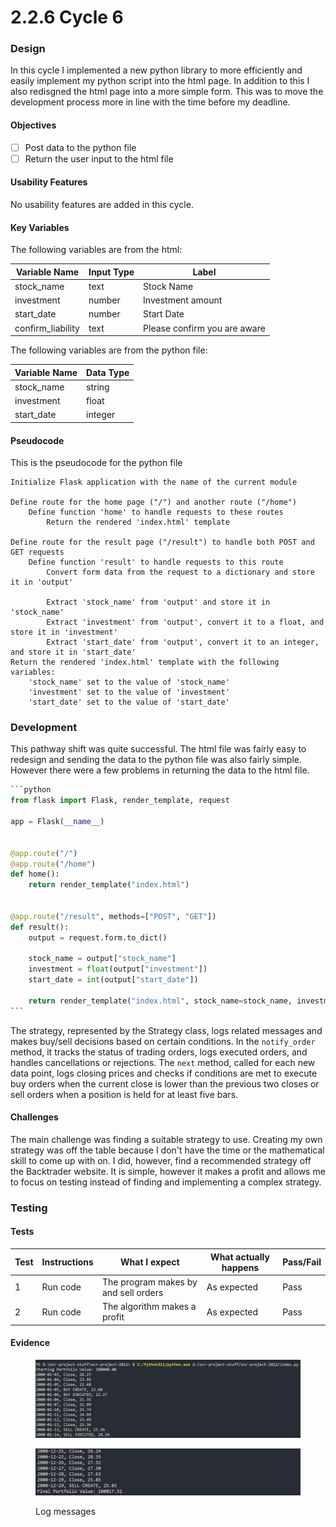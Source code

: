 # 2.2.6 Cycle 6

### Design <a href="#design" id="design"></a>

In this cycle I implemented a new python library to more efficiently and easily implement my python script into the html page. In addition to this I also redisgned the html page into a more simple form. This was to move the development process more in line with the time before my deadline.

#### Objectives <a href="#objectives" id="objectives"></a>

* [ ] Post data to the python file
* [ ] Return the user input to the html file

#### Usability Features <a href="#usability-features" id="usability-features"></a>

No usability features are added in this cycle.

#### Key Variables <a href="#key-variables" id="key-variables"></a>

The following variables are from the html:

| Variable Name      | Input Type | Label                        |
| ------------------ | ---------- | ---------------------------- |
| stock\_name        | text       | Stock Name                   |
| investment         | number     | Investment amount            |
| start\_date        | number     | Start Date                   |
| confirm\_liability | text       | Please confirm you are aware |

The following variables are from the python file:

| Variable Name | Data Type |
| ------------- | --------- |
| stock\_name   | string    |
| investment    | float     |
| start\_date   | integer   |

#### Pseudocode <a href="#pseudocode" id="pseudocode"></a>

This is the pseudocode for the python file

```
Initialize Flask application with the name of the current module

Define route for the home page ("/") and another route ("/home")
    Define function 'home' to handle requests to these routes
        Return the rendered 'index.html' template

Define route for the result page ("/result") to handle both POST and GET requests
    Define function 'result' to handle requests to this route
        Convert form data from the request to a dictionary and store it in 'output'

        Extract 'stock_name' from 'output' and store it in 'stock_name'
        Extract 'investment' from 'output', convert it to a float, and store it in 'investment'
        Extract 'start_date' from 'output', convert it to an integer, and store it in 'start_date'
Return the rendered 'index.html' template with the following variables:
    'stock_name' set to the value of 'stock_name'
    'investment' set to the value of 'investment'
    'start_date' set to the value of 'start_date'

```

### Development <a href="#development" id="development"></a>

This pathway shift was quite successful. The html file was fairly easy to redesign and sending the data to the python file was also fairly simple. However there were a few problems in returning the data to the html file.

````python
```python
from flask import Flask, render_template, request

app = Flask(__name__)


@app.route("/")
@app.route("/home")
def home():
    return render_template("index.html")


@app.route("/result", methods=["POST", "GET"])
def result():
    output = request.form.to_dict()

    stock_name = output["stock_name"]
    investment = float(output["investment"])
    start_date = int(output["start_date"])

    return render_template("index.html", stock_name=stock_name, investment=investment, start_date=start_date)
```
````

The strategy, represented by the Strategy class, logs related messages and makes buy/sell decisions based on certain conditions. In the `notify_order` method, it tracks the status of trading orders, logs executed orders, and handles cancellations or rejections. The `next` method, called for each new data point, logs closing prices and checks if conditions are met to execute buy orders when the current close is lower than the previous two closes or sell orders when a position is held for at least five bars.

#### Challenges <a href="#challenges" id="challenges"></a>

The main challenge was finding a suitable strategy to use. Creating my own strategy was off the table because I don't have the time or the mathematical skill to come up with on. I did, however, find a recommended strategy off the Backtrader website. It is simple, however it makes a profit and allows me to focus on testing instead of finding and implementing a complex strategy.&#x20;

### Testing <a href="#testing" id="testing"></a>

#### Tests <a href="#tests" id="tests"></a>

| Test | Instructions | What I expect                        | What actually happens | Pass/Fail |
| ---- | ------------ | ------------------------------------ | --------------------- | --------- |
| 1    | Run code     | The program makes by and sell orders | As expected           | Pass      |
| 2    | Run code     | The algorithm makes a profit         | As expected           | Pass      |

#### Evidence <a href="#evidence" id="evidence"></a>

<figure><img src="../.gitbook/assets/image (7).png" alt=""><figcaption></figcaption></figure>

<figure><img src="../.gitbook/assets/image (8).png" alt=""><figcaption><p>Log messages</p></figcaption></figure>
